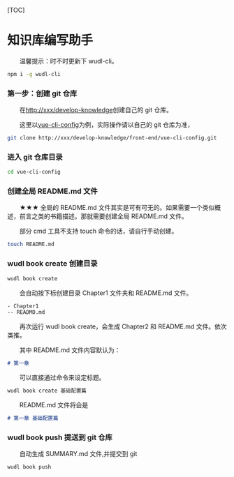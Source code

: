 [TOC]

# 知识库编写助手

&emsp;&emsp;温馨提示：时不时更新下 wudl-cli。

```sh
npm i -g wudl-cli
```

### 第一步：创建 git 仓库

&emsp;&emsp;在[http://xxx/develop-knowledge](http://xxx/develop-knowledge)创建自己的 git 仓库。

&emsp;&emsp;这里以[vue-cli-config](http://xxx/develop-knowledge/front-end/vue-cli-config.git)为例，实际操作请以自己的 git 仓库为准，

```sh
git clone http://xxx/develop-knowledge/front-end/vue-cli-config.git
```

### 进入 git 仓库目录

```sh
cd vue-cli-config
```

### 创建全局 README.md 文件

&emsp;&emsp;★★★ 全局的 README.md 文件其实是可有可无的。如果需要一个类似概述，前言之类的书籍描述。那就需要创建全局 README.md 文件。

&emsp;&emsp;部分 cmd 工具不支持 touch 命令的话，请自行手动创建。

```sh
touch README.md
```

### wudl book create 创建目录

```sh
wudl book create
```

&emsp;&emsp;会自动按下标创建目录 Chapter1 文件夹和 README.md 文件。

```sh
- Chapter1
-- READMD.md
```

&emsp;&emsp;再次运行 wudl book create，会生成 Chapter2 和 README.md 文件。依次类推。

&emsp;&emsp;其中 README.md 文件内容默认为：

```md
# 第一章
```

&emsp;&emsp;可以直接通过命令来设定标题。

```sh
wudl book create 基础配置篇
```

&emsp;&emsp;README.md 文件将会是

```md
# 第一章 基础配置篇
```

### wudl book push 提送到 git 仓库

&emsp;&emsp;自动生成 SUMMARY.md 文件,并提交到 git

```sh
wudl book push
```

